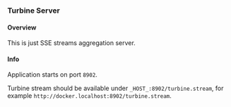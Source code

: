 ### Turbine Server
#### Overview
This is just SSE streams aggregation server.

#### Info
Application starts on port `8902`.

Turbine stream should be available under `_HOST_:8902/turbine.stream`, for example `http://docker.localhost:8902/turbine.stream`.